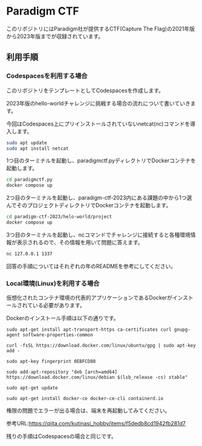 # Paradigm CTF

このリポジトリにはParadigm社が提供するCTF(Capture The Flag)の2021年版から2023年版までが収録されています。

## 利用手順

### Codespacesを利用する場合

このリポジトリをテンプレートとしてCodespacesを作成します。

2023年版のhello-worldチャレンジに挑戦する場合の流れについて書いていきます。

今回はCodespaces上にプリインストールされていないnetcat(nc)コマンドを導入します。

```bash
sudo apt update
sudo apt install netcat
```

1つ目のターミナルを起動し、paradigmctf.pyディレクトリでDockerコンテナを起動します。

```bash
cd paradigmctf.py
docker compose up
```

2つ目のターミナルを起動し、paradigm-ctf-2023内にある課題の中から1つ選んでそのプロジェクトディレクトリでDockerコンテナを起動します。

```bash
cd paradigm-ctf-2023/helo-world/project
docker compose up
```

3つ目のターミナルを起動し、ncコマンドでチャレンジに接続すると各種環境情報が表示されるので、その情報を用いて問題に答えます。

```bash
nc 127.0.0.1 1337
```

回答の手順についてはそれぞれの年のREADMEを参考にしてください。

### Local環境(Linux)を利用する場合

仮想化されたコンテナ環境の代表的アプリケーションであるDockerがインストールされている必要があります。

Dockerのインストール手順は以下の通りです。

`
sudo apt-get install apt-transport-https ca-certificates curl gnupg-agent software-properties-common
`

`
curl -fsSL https://download.docker.com/linux/ubuntu/gpg | sudo apt-key add -
`

`
sudo apt-key fingerprint 0EBFCD88
`

`
sudo add-apt-repository "deb [arch=amd64] https://download.docker.com/linux/debian $(lsb_release -cs) stable"
`

`
sudo apt-get update
`

`
sudo apt-get install docker-ce docker-ce-cli containerd.io
`

権限の問題でエラーが出る場合は、端末を再起動してみてください。

参考URL:https://qiita.com/kutinasi_hobby/items/f5dedb8cd1942fb281d7

残りの手順はCodespacesの場合と同じです。
